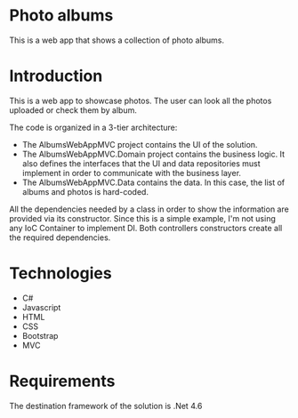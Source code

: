 # Photo albums
This is a web app that shows a collection of photo albums.

# Introduction
This is a web app to showcase photos. The user can look all the photos uploaded or check them by album.

The code is organized in a 3-tier architecture:
* The AlbumsWebAppMVC project contains the UI of the solution.
* The AlbumsWebAppMVC.Domain project contains the business logic. It also defines the interfaces that the UI and data repositories must implement in order to communicate with the business layer.
* The AlbumsWebAppMVC.Data contains the data. In this case, the list of albums and photos is hard-coded.

All the dependencies needed by a class in order to show the information are provided via its constructor. Since this is a simple example, I'm not using any IoC Container to implement DI. Both controllers constructors create all the required dependencies.

# Technologies
* C#
* Javascript
* HTML
* CSS
* Bootstrap
* MVC

# Requirements
The destination framework of the solution is .Net 4.6
